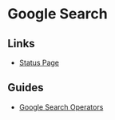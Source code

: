 # Google Search

## Links

- [Status Page](https://status.search.google.com)

## Guides

- [Google Search Operators](https://ahrefs.com/blog/google-advanced-search-operators/)
